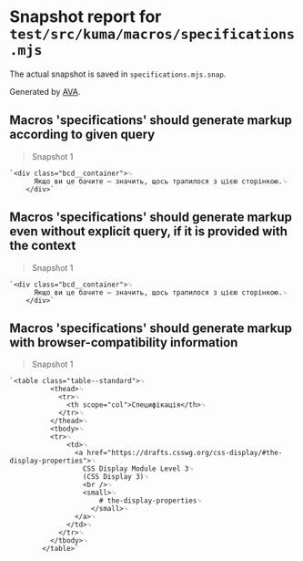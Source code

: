 # Snapshot report for `test/src/kuma/macros/specifications.mjs`

The actual snapshot is saved in `specifications.mjs.snap`.

Generated by [AVA](https://avajs.dev).

## Macros 'specifications' should generate markup according to given query

> Snapshot 1

    `<div class="bcd__container">␊
          Якщо ви це бачите — значить, щось трапилося з цією сторінкою.␊
        </div>`

## Macros 'specifications' should generate markup even without explicit query, if it is provided with the context

> Snapshot 1

    `<div class="bcd__container">␊
          Якщо ви це бачите — значить, щось трапилося з цією сторінкою.␊
        </div>`

## Macros 'specifications' should generate markup with browser-compatibility information

> Snapshot 1

    `<table class="table--standard">␊
              <thead>␊
                <tr>␊
                  <th scope="col">Специфікація</th>␊
                </tr>␊
              </thead>␊
              <tbody>␊
              <tr>␊
                  <td>␊
                    <a href="https://drafts.csswg.org/css-display/#the-display-properties">␊
                      CSS Display Module Level 3␊
                      (CSS Display 3)␊
                      <br />␊
                      <small>␊
                          # the-display-properties␊
                        </small>␊
                    </a>␊
                  </td>␊
                </tr>␊
              </tbody>␊
            </table>`
